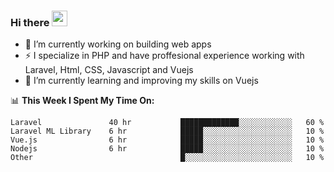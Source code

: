 ### Hi there <img src="https://media.giphy.com/media/hvRJCLFzcasrR4ia7z/giphy.gif" width="25px">


- 🔭 I’m currently working on building web apps
- ⚡ I specialize in PHP and have proffesional experience working with Laravel, Html, CSS, Javascript and Vuejs
- 🌱 I’m currently learning and improving my skills on Vuejs



📊 **This Week I Spent My Time On:**
<!--START_SECTION:waka-->
```text
Laravel               40 hr           █████████████░░░░░░░░░░░░   60 % 
Laravel ML Library    6 hr            █████░░░░░░░░░░░░░░░░░░░░   10 % 
Vue.js                6 hr            █████░░░░░░░░░░░░░░░░░░░░   10 % 
Nodejs                6 hr            █████░░░░░░░░░░░░░░░░░░░░   10 % 
Other                                 █░░░░░░░░░░░░░░░░░░░░░░░░   10 % 
```
<!--END_SECTION:waka-->
